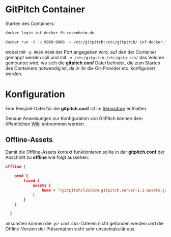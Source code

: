 # GitPitch Container

Starten des Containers:

```bash
docker login inf-docker.fh-rosenheim.de

docker run -d -p 9000:9000 -v /etc/gitpitch:/etc/gitpitch/ inf-docker.fh-rosenheim.de/sinfpekurf/gitpitch
```

wobei mit `-p 9000:9000` der Port angegeben wird, auf den der Container gemappt werden soll und mit `-v /etc/gitpitch:/etc/gitpitch/` das Volume gemountet wird, wo sich die **gitpitch.conf** Datei befindet, die zum Starten des Containers notwendig ist, da in ihr die Git-Provider etc. konfiguriert werden.

# Konfiguration

Eine Beispiel-Datei für die **gitpitch.conf** ist im [Repository](application.conf) enthalten.

Genaue Anweisungen zur Konfiguration von GitPitch können dem öffentlichen [Wiki](https://github.com/gitpitch/gitpitch/wiki/Server-Deploy-Instructions) entnommen werden.

## Offline-Assets

Damit die Offline-Assets korrekt funktionieren sollte in der **gitpitch.conf** der Abschnitt zu **offline** wie folgt aussehen:

```json
offline {

    prod {
        fixed {
            assets {
                home = "/gitpitch/lib/com.gitpitch.server-1.1-assets.jar"
            }
        }
    }

  }
```

ansonsten können die .js- und .css-Dateien nicht gefunden werden und die Offline-Version der Präsentation sieht sehr unspektakulär aus.